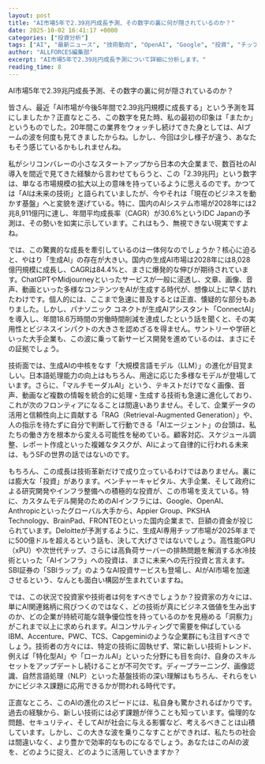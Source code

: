 ```yaml
---
layout: post
title: "AI市場5年で2.39兆円成長予測、その数字の裏に何が隠されているのか？"
date: 2025-10-02 16:41:17 +0000
categories: ["投資分析"]
tags: ["AI", "最新ニュース", "技術動向", "OpenAI", "Google", "投資", "チップ", "エージェント"]
author: "ALLFORCES編集部"
excerpt: "AI市場5年で2.39兆円成長予測について詳細に分析します。"
reading_time: 8
---
```


AI市場5年で2.39兆円成長予測、その数字の裏に何が隠されているのか？

皆さん、最近「AI市場が今後5年間で2.39兆円規模に成長する」という予測を耳にしましたか？正直なところ、この数字を見た時、私の最初の印象は「またか」というものでした。20年間この業界をウォッチし続けてきた身としては、AIブームの波を何度も見てきましたからね。しかし、今回は少し様子が違う、あなたもそう感じているかもしれませんね。

私がシリコンバレーの小さなスタートアップから日本の大企業まで、数百社のAI導入を間近で見てきた経験から言わせてもらうと、この「2.39兆円」という数字は、単なる市場規模の拡大以上の意味を持っているように思えるのです。かつては「AIは未来の技術」と語られていましたが、今やそれは「現在のビジネスを動かす基盤」へと変貌を遂げている。特に、国内のAIシステム市場が2028年には2兆8,911億円に達し、年間平均成長率（CAGR）が30.6%というIDC Japanの予測は、その勢いを如実に示しています。これはもう、無視できない現実ですよね。

では、この驚異的な成長を牽引しているのは一体何なのでしょうか？核心に迫ると、やはり「生成AI」の存在が大きい。国内の生成AI市場は2028年には8,028億円規模に成長し、CAGRは84.4%と、まさに爆発的な伸びが期待されています。ChatGPTやMidjourneyといったサービスが一般に浸透し、文章、画像、音声、動画といった多様なコンテンツをAIが生成する時代が、想像以上に早く訪れたわけです。個人的には、ここまで急速に普及するとは正直、懐疑的な部分もありました。しかし、パナソニック コネクトが生成AIアシスタント「ConnectAI」を導入し、年間18.6万時間の労働時間削減を達成したという話を聞くと、その実用性とビジネスインパクトの大きさを認めざるを得ません。サントリーや学研といった大手企業も、この波に乗って新サービス開発を進めているのは、まさにその証拠でしょう。

技術面では、生成AIの中核をなす「大規模言語モデル（LLM）」の進化が目覚ましい。日本語処理能力の向上はもちろん、用途に応じた多様なモデルが登場しています。さらに、「マルチモーダルAI」という、テキストだけでなく画像、音声、動画など複数の情報を統合的に処理・生成する技術も急速に進化しており、これが次のフロンティアになることは間違いありません。そして、企業データの活用と信頼性向上に貢献する「RAG（Retrieval-Augmented Generation）」や、人の指示を待たずに自分で判断して行動できる「AIエージェント」の台頭は、私たちの働き方を根本から変える可能性を秘めている。顧客対応、スケジュール調整、レポート作成といった複雑なタスクが、AIによって自律的に行われる未来は、もうSFの世界の話ではないのです。

もちろん、この成長は技術革新だけで成り立っているわけではありません。裏には膨大な「投資」があります。ベンチャーキャピタル、大手企業、そして政府による研究開発やインフラ整備への積極的な投資が、この市場を支えている。特に、カスタムモデル開発のためのAIインフラには、Google、OpenAI、Anthropicといったグローバル大手から、Appier Group、PKSHA Technology、BrainPad、FRONTEOといった国内企業まで、巨額の資金が投じられています。Deloitteが予測するように、生成AI専用チップ市場が2025年までに500億ドルを超えるという話も、決して大げさではないでしょう。高性能GPU（xPU）や次世代チップ、さらには高負荷サーバーの排熱問題を解消する水冷技術といった「AIインフラ」への投資は、まさに未来への先行投資と言えます。SBI証券の「SBIラップ」のようなAI投資サービスも登場し、AIがAI市場を加速させるという、なんとも面白い構図が生まれていますね。

では、この状況で投資家や技術者は何をすべきでしょうか？投資家の方々には、単にAI関連銘柄に飛びつくのではなく、どの技術が真にビジネス価値を生み出すのか、どの企業が持続可能な競争優位性を持っているのかを見極める「洞察力」がこれまで以上に求められます。AIコンサルティングで需要を伸ばしているIBM、Accenture、PWC、TCS、Capgeminiのような企業群にも注目すべきでしょう。技術者の方々には、特定の技術に固執せず、常に新しい技術トレンド、例えば「特化型AI」や「ローカルAI」といった分野にも目を向け、自身のスキルセットをアップデートし続けることが不可欠です。ディープラーニング、画像認識、自然言語処理（NLP）といった基盤技術の深い理解はもちろん、それらをいかにビジネス課題に応用できるかが問われる時代です。

正直なところ、このAIの進化のスピードには、私自身も驚かされるばかりです。過去の経験から、新しい技術には必ず課題が伴うことも知っています。倫理的な問題、セキュリティ、そしてAIが社会に与える影響など、考えるべきことは山積しています。しかし、この大きな波を乗りこなすことができれば、私たちの社会は間違いなく、より豊かで効率的なものになるでしょう。あなたはこのAIの波を、どのように捉え、どのように活用していきますか？

